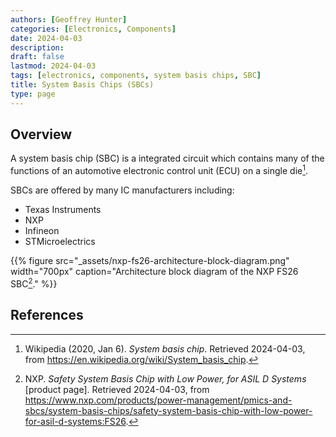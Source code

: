 ```yaml
---
authors: [Geoffrey Hunter]
categories: [Electronics, Components]
date: 2024-04-03
description:
draft: false
lastmod: 2024-04-03
tags: [electronics, components, system basis chips, SBC]
title: System Basis Chips (SBCs)
type: page
---
```


## Overview

A system basis chip (SBC) is a integrated circuit which contains many of the functions of an automotive electronic control unit (ECU) on a single die[^wikipedia-system-basic-chip].

SBCs are offered by many IC manufacturers including:

* Texas Instruments
* NXP
* Infineon
* STMicroelectrics

{{% figure src="_assets/nxp-fs26-architecture-block-diagram.png" width="700px" caption="Architecture block diagram of the NXP FS26 SBC[^nxp-fs26-product-page]." %}}

## References

[^wikipedia-system-basic-chip]: Wikipedia (2020, Jan 6). _System basis chip_. Retrieved 2024-04-03, from https://en.wikipedia.org/wiki/System_basis_chip.
[^nxp-fs26-product-page]: NXP. _Safety System Basis Chip with Low Power, for ASIL D Systems_ [product page]. Retrieved 2024-04-03, from https://www.nxp.com/products/power-management/pmics-and-sbcs/system-basis-chips/safety-system-basis-chip-with-low-power-for-asil-d-systems:FS26.
